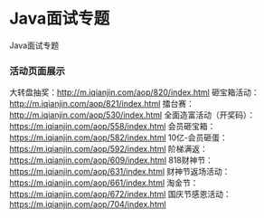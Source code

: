 # Java面试专题
Java面试专题


### 活动页面展示
大转盘抽奖：http://m.iqianjin.com/aop/820/index.html
砸宝箱活动：http://m.iqianjin.com/aop/821/index.html
擂台赛：http://m.iqianjin.com/aop/530/index.html
全面造富活动（开奖码）：https://m.iqianjin.com/aop/558/index.html
会员砸宝箱：https://m.iqianjin.com/aop/582/index.html
10亿-会员砸蛋：https://m.iqianjin.com/aop/592/index.html
阶梯满返：https://m.iqianjin.com/aop/609/index.html
818财神节：https://m.iqianjin.com/aop/631/index.html
财神节返场活动：https://m.iqianjin.com/aop/661/index.html
淘金节：https://m.iqianjin.com/aop/672/index.html
国庆节感恩活动：https://m.iqianjin.com/aop/704/index.html

